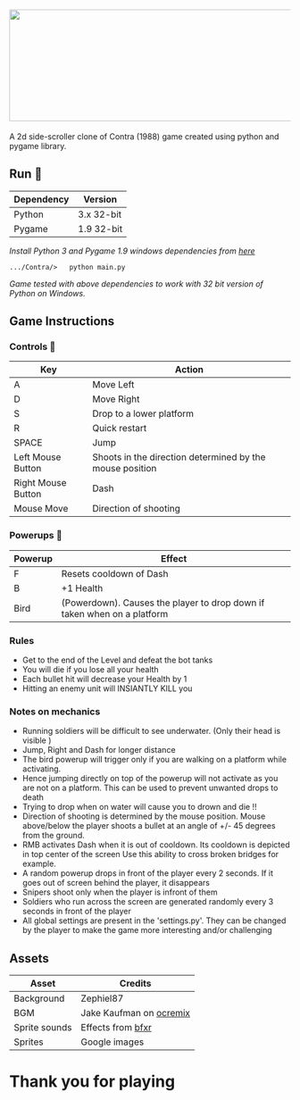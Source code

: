 # <img src="https://i.imgur.com/rUayNwA.png" height = "200px" width ="600px"/>

A 2d side-scroller clone of Contra (1988) game created using python and pygame library.


## Run :runner:

Dependency | Version
---|---
Python | 3.x 32-bit
Pygame | 1.9 32-bit

*Install Python 3 and Pygame 1.9 windows dependencies from [here](https://www.lfd.uci.edu/~gohlke/pythonlibs/)* 

```.../Contra/>   python main.py```

*Game tested with above dependencies to work with 32 bit version of Python on Windows.*

## Game Instructions

### Controls :game_die:

Key | Action
---|---
A | Move Left
D | Move Right
S | Drop to a lower platform
R | Quick restart
SPACE | Jump
Left Mouse Button | Shoots in the direction determined by the mouse position
Right Mouse Button |Dash
Mouse Move | Direction of shooting

### Powerups :tropical_drink:

Powerup | Effect
---|---
F | Resets cooldown of Dash
B | +1 Health
Bird | (Powerdown). Causes the player to drop down if taken when on a platform


### Rules

* Get to the end of the Level and defeat the bot tanks
* You will die if you lose all your health
* Each bullet hit will decrease your Health by 1
* Hitting an enemy unit will INSIANTLY KILL you


### Notes on mechanics

* Running soldiers will be difficult to see underwater. (Only their head is visible )
* Jump, Right and Dash for longer distance
* The bird powerup will trigger only if you are walking on a platform while activating.
* Hence jumping directly on top of the powerup will not activate as you are not on a platform. This can be
used to prevent unwanted drops to death
* Trying to drop when on water will cause you to drown and die !!
* Direction of shooting is determined by the mouse position. Mouse above/below the player shoots a bullet at an angle of +/- 45 degrees 
from the ground.
* RMB activates Dash when it is out of cooldown. Its cooldown is depicted in top center of the screen Use this ability to cross broken bridges for example.
* A random powerup drops in front of the player every 2 seconds. If it goes out of screen behind the player, it disappears
* Snipers shoot only when the player is infront of them
* Soldiers who run across the screen are generated randomly every 3 seconds in front of the player
* All global settings are present in the 'settings.py'. They can be changed by the player to make the game more interesting and/or challenging

## Assets

Asset | Credits
---|---
Background | Zephiel87
BGM | Jake Kaufman on [ocremix](https://ocremix.org/)
Sprite sounds | Effects from [bfxr](https://www.bfxr.net/)
Sprites | Google images

# Thank you for playing
